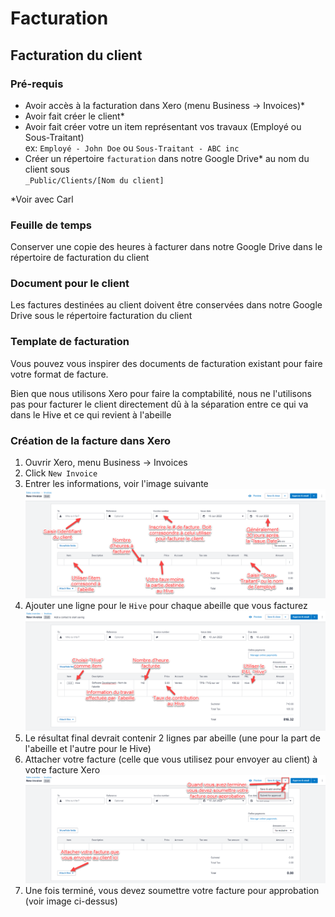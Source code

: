 # Facturation

## Facturation du client

### Pré-requis
- Avoir accès à la facturation dans Xero (menu Business -> Invoices)*
- Avoir fait créer le client*
- Avoir fait créer votre un item représentant vos travaux (Employé ou Sous-Traitant)  
  ex: `Employé - John Doe` ou `Sous-Traitant - ABC inc`
- Créer un répertoire `facturation` dans notre Google Drive* au nom du client sous  
  `_Public/Clients/[Nom du client]`

*Voir avec Carl

### Feuille de temps
Conserver une copie des heures à facturer dans notre Google Drive dans le répertoire de facturation du client

### Document pour le client
Les factures destinées au client doivent être conservées dans notre Google Drive sous le répertoire facturation du client

### Template de facturation
Vous pouvez vous inspirer des documents de facturation existant pour faire votre format de facture.

Bien que nous utilisons Xero pour faire la comptabilité, nous ne l'utilisons pas pour facturer le client directement dû à la séparation
entre ce qui va dans le Hive et ce qui revient à l'abeille

### Création de la facture dans Xero
1. Ouvrir Xero, menu Business -> Invoices
2. Click `New Invoice`
3. Entrer les informations, voir l'image suivante  ![Facturation du client](../../../assets/img/xero_facturation_client.png)
4. Ajouter une ligne pour le `Hive` pour chaque abeille que vous facturez  ![Facturation du Hive](../../../assets/img/xero_facturation_client_hive.png)
5. Le résultat final devrait contenir 2 lignes par abeille (une pour la part de l'abeille et l'autre pour le Hive)
6. Attacher votre facture (celle que vous utilisez pour envoyer au client) à votre facture Xero  ![Attacher et soumettre pour approbation](../../../assets/img/xero_facturation_client_attach_and_approval.png)
7. Une fois terminé, vous devez soumettre votre facture pour approbation (voir image ci-dessus)

